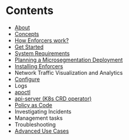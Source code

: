 # Contents
* [About](https://github.com/alexandre-cezar/cns-docs/blob/main/About%20Prisma%20Cloud%20Identity%20Based%20Microsegmentation.adoc)
* [Concepts](https://github.com/alexandre-cezar/cns-docs/blob/main/Concepts.adoc)
* [How Enforcers work?](https://github.com/alexandre-cezar/cns-docs/blob/main/How%20Enforcers%20work%3F.adoc)
* [Get Started](https://github.com/alexandre-cezar/cns-docs/blob/main/Get%20Started.adoc)
* [System Requirements](https://github.com/alexandre-cezar/cns-docs/blob/main/System%20Requirements.adoc)
* [Planning a Microsegmentation Deployment](https://github.com/alexandre-cezar/cns-docs/blob/main/Planning.adoc)
* [Installing Enforcers](https://github.com/alexandre-cezar/cns-docs/blob/main/Install%20Enforcers.adoc)
* Network Traffic Visualization and Analytics
* [Configure](https://github.com/alexandre-cezar/cns-docs/blob/main/Configure.adoc)
* Logs
* [apoctl](https://github.com/alexandre-cezar/cns-docs/blob/main/apoctl.adoc)
* [api-server (K8s CRD operator)](https://github.com/alexandre-cezar/cns-docs/blob/main/api-server.adoc)
* [Policy as Code](https://github.com/alexandre-cezar/cns-docs/blob/main/Policy%20as%20Code.adoc)
* Investigating Incidents
* Management tasks
* Troubleshooting
* [Advanced Use Cases](https://github.com/alexandre-cezar/cns-docs/blob/main/Advanced%20Topics.adoc)
